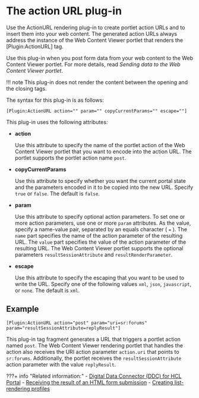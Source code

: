 # The action URL plug-in

Use the ActionURL rendering plug-in to create portlet action URLs and to insert them into your web content. The generated action URLs always address the instance of the Web Content Viewer portlet that renders the \[Plugin:ActionURL\] tag.

Use this plug-in when you post form data from your web content to the Web Content Viewer portlet. For more details, read *Sending data to the Web Content Viewer portlet*.

!!! note
    This plug-in does not render the content between the opening and the closing tags.

The syntax for this plug-in is as follows:

```
[Plugin:ActionURL action="" param="" copyCurrentParams="" escape=""]
```

This plug-in uses the following attributes:

-   **action**

    Use this attribute to specify the name of the portlet action of the Web Content Viewer portlet that you want to encode into the action URL. The portlet supports the portlet action name `post`.

-   **copyCurrentParams**

    Use this attribute to specify whether you want the current portal state and the parameters encoded in it to be copied into the new URL. Specify `true` or `false`. The default is `false`.

-   **param**

    Use this attribute to specify optional action parameters. To set one or more action parameters, use one or more `param` attributes. As the value, specify a name-value pair, separated by an equals character \( `=` \). The `name` part specifies the name of the action parameter of the resulting URL. The `value` part specifies the value of the action parameter of the resulting URL. The Web Content Viewer portlet supports the optional parameters `resultSessionAttribute` and `resultRenderParameter`.

-   **escape**

    Use this attribute to specify the escaping that you want to be used to write the URL. Specify one of the following values `xml`, `json`, `javascript`, or `none`. The default is `xml`.


## Example

```
[Plugin:ActionURL action="post" param="uri=sr:forums" param="resultSessionAttribute=replyResult"]
```

This plug-in tag fragment generates a URL that triggers a portlet action named `post`. The Web Content Viewer rendering portlet that handles the action also receives the URI action parameter `action.uri` that points to `sr:forums`. Additionally, the portlet receives the `resultSessionAttribute` action parameter with the value `replyResult`.

???+ info "Related information:"
    - [Digital Data Connector \(DDC\) for HCL Portal](../../../../../../../../extend_dx/ddc/index.md)
    - [Receiving the result of an HTML form submission](../../../../../../../../extend_dx/ddc/implementing_user_interactions/sending_data_to_webcontentviewer_portlet/plrf_sendata2wcv_receivhtmlform.md)
    - [Creating list-rendering profiles](../../../../../../../../extend_dx/ddc/working_with_list_rendering_profiles/plrf_crt_lr_profiles.md)

